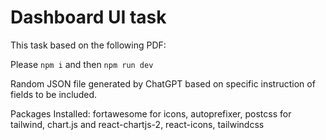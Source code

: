 # Dashboard UI task

This task based on the following PDF:

Please `npm i` and then `npm run dev`

Random JSON file generated by ChatGPT based on specific instruction of fields to be included.


Packages Installed: fortawesome for icons, autoprefixer, postcss for tailwind, chart.js and react-chartjs-2, react-icons, tailwindcss
